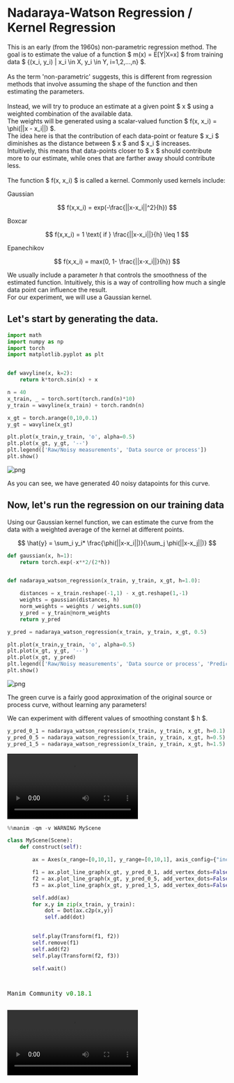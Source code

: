 # Nadaraya-Watson Regression / Kernel Regression

This is an early (from the 1960s) non-parametric regression method. The goal is to estimate the value of a function $ m(x) = E[Y|X=x] $ from training data 
$ \{(x_i, y_i) | x_i \in X, y_i \in Y, i=1,2,...,n\} $. \
 \
As the term 'non-parametric' suggests, this is different from regression methods that involve assuming the shape of the function and then estimating the parameters. \
 \
Instead, we will try to produce an estimate at a given point $ x $ using a weighted combination of the available data. \
The weights will be generated using a scalar-valued function $ f(x, x_i) = \phi(||x - x_i||) $. \
The idea here is that the contribution of each data-point or feature $ x_i $ diminishes as the distance between $ x $ and $ x_i $ increases. \
Intuitively, this means that data-points closer to $ x $ should contribute more to our estimate, while ones that are farther away should contribute less. \
\
The function $ f(x, x_i) $ is called a kernel. Commonly used kernels include:

Gaussian 

$$ 
f(x,x_i) = exp(-\frac{||x-x_i||^2}{h}) 
$$

Boxcar 

$$
f(x,x_i) = 1 \text{  if   } \frac{||x-x_i||}{h} \leq 1 
$$

Epanechikov 

$$
f(x,x_i) =  max(0, 1- \frac{||x-x_i||}{h})
$$ 

We usually include a parameter $h$ that controls the smoothness of the estimated function. Intuitively, this is a way of controlling how much a single data point can influence the 
result. \
For our experiment, we will use a Gaussian kernel.

## Let's start by generating the data. 



```python
import math
import numpy as np
import torch
import matplotlib.pyplot as plt


def wavyline(x, k=2):
    return k*torch.sin(x) + x

n = 40
x_train, _ = torch.sort(torch.rand(n)*10)
y_train = wavyline(x_train) + torch.randn(n)

x_gt = torch.arange(0,10,0.1)
y_gt = wavyline(x_gt)

plt.plot(x_train,y_train, 'o', alpha=0.5)
plt.plot(x_gt, y_gt, '--')
plt.legend(['Raw/Noisy measurements', 'Data source or process'])
plt.show()

```


    
![png](nadaray-watson_files/nadaray-watson_3_0.png)
    


As you can see, we have generated 40 noisy datapoints for this curve.  

## Now, let's run the regression on our training data
Using our Gaussian kernel function, we can estimate the curve from the data with a weighted average of the kernel at different points.

$$
\hat{y} = \sum_i y_i* \frac{\phi(||x-x_i||)}{\sum_j \phi(||x-x_j||)}
$$

```python
def gaussian(x, h=1):
    return torch.exp(-x**2/(2*h))


def nadaraya_watson_regression(x_train, y_train, x_gt, h=1.0):

    distances = x_train.reshape(-1,1) - x_gt.reshape(1,-1)
    weights = gaussian(distances, h)
    norm_weights = weights / weights.sum(0)
    y_pred = y_train@norm_weights
    return y_pred

y_pred = nadaraya_watson_regression(x_train, y_train, x_gt, 0.5)

plt.plot(x_train,y_train, 'o', alpha=0.5)
plt.plot(x_gt, y_gt, '--')
plt.plot(x_gt, y_pred)
plt.legend(['Raw/Noisy measurements', 'Data source or process', 'Prediction'])
plt.show()

```


    
![png](nadaray-watson_files/nadaray-watson_5_0.png)
    


The green curve is a fairly good approximation of the original source or process curve, without learning any parameters! 

We can experiment with different values of smoothing constant $ h $.


```python
y_pred_0_1 = nadaraya_watson_regression(x_train, y_train, x_gt, h=0.1)
y_pred_0_5 = nadaraya_watson_regression(x_train, y_train, x_gt, h=0.5)
y_pred_1_5 = nadaraya_watson_regression(x_train, y_train, x_gt, h=1.5)
```

<video src="./media/videos/ml-basics//720p30/MyScene.mp4" controls></video>



```python
%%manim -qm -v WARNING MyScene

class MyScene(Scene):
    def construct(self):

        ax = Axes(x_range=[0,10,1], y_range=[0,10,1], axis_config={"include_numbers": True})

        f1 = ax.plot_line_graph(x_gt, y_pred_0_1, add_vertex_dots=False)
        f2 = ax.plot_line_graph(x_gt, y_pred_0_5, add_vertex_dots=False)
        f3 = ax.plot_line_graph(x_gt, y_pred_1_5, add_vertex_dots=False)

        self.add(ax)
        for x,y in zip(x_train, y_train):
            dot = Dot(ax.c2p(x,y))
            self.add(dot)
        

        self.play(Transform(f1, f2))
        self.remove(f1)
        self.add(f2)
        self.play(Transform(f2, f3))

        self.wait()




```


<pre style="white-space:pre;overflow-x:auto;line-height:normal;font-family:Menlo,'DejaVu Sans Mono',consolas,'Courier New',monospace">Manim Community <span style="color: #008000; text-decoration-color: #008000">v0.18.1</span>

</pre>



                                                                                                  


<video src="media/jupyter/MyScene@2024-09-23@20-54-05.mp4" controls autoplay loop style="max-width: 60%;"  >
      Your browser does not support the <code>video</code> element.
    </video>

